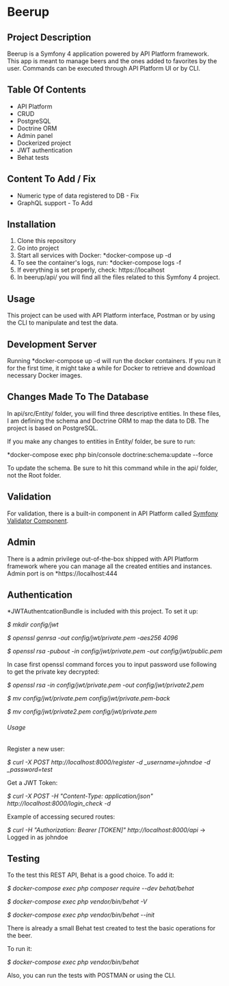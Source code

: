 # Beerup

## Project Description

Beerup is a Symfony 4 application powered by API Platform framework. This app is meant to manage beers and the ones added to favorites by the user. Commands can be executed through API Platform UI or by CLI.

## Table Of Contents

-   API Platform
-   CRUD
-   PostgreSQL
-   Doctrine ORM
-   Admin panel
-   Dockerized project
-   JWT authentication
-   Behat tests

## Content To Add / Fix

-   Numeric type of data registered to DB - Fix
-   GraphQL support - To Add

## Installation

1. Clone this repository
2. Go into project
3. Start all services with Docker: \*docker-compose up -d
4. To see the container's logs, run: \*docker-compose logs -f
5. If everything is set properly, check: https://localhost
6. In beerup/api/ you will find all the files related to this Symfony 4 project.

## Usage

This project can be used with API Platform interface, Postman or by using the CLI to manipulate and test the data.

## Development Server

Running \*docker-compose up -d will run the docker containers. If you run it for the first time, it might take a while for Docker to retrieve and download necessary Docker images.

## Changes Made To The Database

In api/src/Entity/ folder, you will find three descriptive entities. In these files, I am defining the schema and Doctrine ORM to map the data to DB. The project is based on PostgreSQL.

If you make any changes to entities in Entity/ folder, be sure to run:

\*docker-compose exec php bin/console doctrine:schema:update --force

To update the schema. Be sure to hit this command while in the api/ folder, not the Root folder.

## Validation

For validation, there is a built-in component in API Platform called [Symfony Validator Component](https://symfony.com/doc/current/validation.html).

## Admin

There is a admin privilege out-of-the-box shipped with API Platform framework where you can manage all the created entities and instances. Admin port is on \*https://localhost:444

## Authentication

\*JWTAuthentcationBundle is included with this project. To set it up:

_$ mkdir config/jwt_

_$ openssl genrsa -out config/jwt/private.pem -aes256 4096_

_$ openssl rsa -pubout -in config/jwt/private.pem -out config/jwt/public.pem_

In case first openssl command forces you to input password use following to get the private key decrypted:

_$ openssl rsa -in config/jwt/private.pem -out config/jwt/private2.pem_

_$ mv config/jwt/private.pem config/jwt/private.pem-back_

_$ mv config/jwt/private2.pem config/jwt/private.pem_

###### Usage

Register a new user:

_$ curl -X POST http://localhost:8000/register -d \_username=johndoe -d \_password=test_

Get a JWT Token:

_$ curl -X POST -H "Content-Type: application/json" http://localhost:8000/login_check -d_

Example of accessing secured routes:

_$ curl -H "Authorization: Bearer [TOKEN]" http://localhost:8000/api_
-> Logged in as johndoe

## Testing

To the test this REST API, Behat is a good choice. To add it:

_$ docker-compose exec php composer require --dev behat/behat_

_$ docker-compose exec php vendor/bin/behat -V_

_$ docker-compose exec php vendor/bin/behat --init_

There is already a small Behat test created to test the basic operations for the beer.

To run it:

_$ docker-compose exec php vendor/bin/behat_

Also, you can run the tests with POSTMAN or using the CLI.
